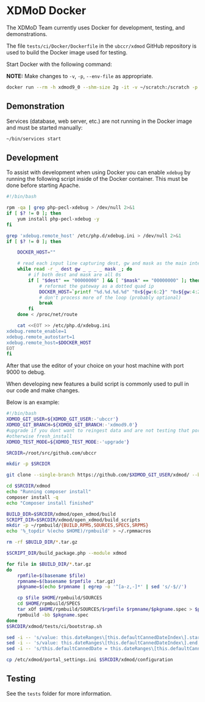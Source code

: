 # XDMoD Docker

The XDMoD Team currently uses Docker for development, testing, and demonstrations.

The file `tests/ci/Docker/Dockerfile` in the `ubccr/xdmod` GitHub repository is used to build the Docker image used for testing.

Start Docker with the following command:

**NOTE:** Make changes to `-v`, `-p`, `--env-file` as appropriate.

```bash
docker run --rm -h xdmod9_0 --shm-size 2g -it -v ~/scratch:/scratch -p 3306:3306 -p 8080:8080 --env-file ~/xdmod.env tas-tools-ext-01.ccr.xdmod.org/centos7_6-open8.5.1:latest /bin/bash
```

## Demonstration

Services (database, web server, etc.) are not running in the Docker image and
must be started manually:

```bash
~/bin/services start
```

## Development

To assist with development when using Docker you can enable `xdebug` by running
the following script inside of the Docker container.  This must be done before
starting Apache.

```bash
#!/bin/bash

rpm -qa | grep php-pecl-xdebug > /dev/null 2>&1
if [ $? != 0 ]; then
    yum install php-pecl-xdebug -y
fi

grep 'xdebug.remote_host' /etc/php.d/xdebug.ini > /dev/null 2>&1
if [ $? != 0 ]; then

    DOCKER_HOST=""

    # read each input line capturing dest, gw and mask as the main interesting bits
    while read -r _ dest gw _ _ _ _ mask _; do
        # if both dest and mask are all 0s
        if [ "$dest" == "00000000" ] && [ "$mask" == "00000000" ]; then
            # reformat the gateway as a dotted quad ip
            DOCKER_HOST=`printf "%d.%d.%d.%d" "0x${gw:6:2}" "0x${gw:4:2}" "0x${gw:2:2}" "0x${gw:0:2}"`
            # don't process more of the loop (probably optional)
            break
        fi
    done < /proc/net/route

    cat <<EOT >> /etc/php.d/xdebug.ini
xdebug.remote_enable=1
xdebug.remote_autostart=1
xdebug.remote_host=$DOCKER_HOST
EOT
fi
```

After that use the editor of your choice on your host machine with port 9000 to debug.

When developing new features a build script is commonly used to pull in our
code and make changes.

Below is an example:

```bash
#!/bin/bash
XDMOD_GIT_USER=${XDMOD_GIT_USER:-'ubccr'}
XDMOD_GIT_BRANCH=${XDMOD_GIT_BRANCH:-'xdmod9.0'}
#upgrade if you dont want to reingest data and are not testing that portion
#otherwise fresh_install
XDMOD_TEST_MODE=${XDMOD_TEST_MODE:-'upgrade'}

SRCDIR=/root/src/github.com/ubccr

mkdir -p $SRCDIR

git clone --single-branch https://github.com/$XDMOD_GIT_USER/xdmod/ --branch $XDMOD_GIT_BRANCH $SRCDIR/xdmod

cd $SRCDIR/xdmod
echo "Running composer install"
composer install -q
echo "Composer install finished"

BUILD_DIR=$SRCDIR/xdmod/open_xdmod/build
SCRIPT_DIR=$SRCDIR/xdmod/open_xdmod/build_scripts
mkdir -p ~/rpmbuild/{BUILD,RPMS,SOURCES,SPECS,SRPMS}
echo '%_topdir %(echo $HOME)/rpmbuild' > ~/.rpmmacros

rm -rf $BUILD_DIR/*.tar.gz

$SCRIPT_DIR/build_package.php --module xdmod

for file in $BUILD_DIR/*.tar.gz
do
    rpmfile=$(basename $file)
    rpmname=$(basename $rpmfile .tar.gz)
    pkgname=$(echo $rpmname | egrep -o '^[a-z,-]*' | sed 's/-$//')

    cp $file $HOME/rpmbuild/SOURCES
    cd $HOME/rpmbuild/SPECS
    tar xOf $HOME/rpmbuild/SOURCES/$rpmfile $rpmname/$pkgname.spec > $pkgname.spec
    rpmbuild -bb $pkgname.spec
done
$SRCDIR/xdmod/tests/ci/bootstrap.sh

sed -i -- 's/value: this.dateRanges\[this.defaultCannedDateIndex\].start,$/value: new Date(2016, 11, 22),/' /usr/share/xdmod/html/gui/js/DurationToolbar.js
sed -i -- 's/value: this.dateRanges\[this.defaultCannedDateIndex\].end,$/value: new Date(2018, 7, 2),/' /usr/share/xdmod/html/gui/js/DurationToolbar.js
sed -i -- 's/this.defaultCannedDate = this.dateRanges\[this.defaultCannedDateIndex\].text;/this.defaultCannedDate = "User Defined";/' /usr/share/xdmod/html/gui/js/DurationToolbar.js

cp /etc/xdmod/portal_settings.ini $SRCDIR/xdmod/configuration
```

## Testing

See the `tests` folder for more information.
